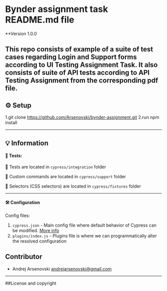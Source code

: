 # Bynder assignment task README.md file

\*\*Version 1.0.0

## This repo consists of example of a suite of test cases regarding Login and Support forms according to UI Testing Assignment Task. It also consists of suite of API tests according to API Testing Assignment from the corresponding pdf file.

## :gear: Setup

1.git clone https://github.com/Arsenovski/bynder-assignment.git
2.run npm install

---

## :bulb: Information

#### :test_tube: Tests:

:file_folder: Tests are located in `cypress/integration` folder

:file_folder: Custom commands are located in `cypress/support` folder

:file_folder: Selectors (CSS selectors) are located in `cypress/fixtures` folder

---

#### :hammer_and_wrench: Configuration

Config files:

1. `cypress.json` - Main config file where default behavior of Cypress can be modified. [More info](https://docs.cypress.io/guides/references/configuration#cypress-json)
2. `plugins/index.js` - Plugins file is where we can programmatically alter the resolved configuration

## Contributor

- Andrej Arsenovski <andrejarsenovski@gmail.com>

---

##License and copyright
